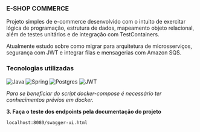 ### E-SHOP COMMERCE

Projeto simples de e-commerce desenvolvido com o intuito de exercitar lógica de programação, estrutura de dados, mapeamento objeto relacional, além de testes unitários e de integração com TestContainers.

Atualmente estudo sobre como migrar para arquitetura de microsserviços, segurança com JWT e integrar filas e mensagerias com Amazon SQS.

### Tecnologias utilizadas

![Java](https://img.shields.io/badge/java-%23ED8B00.svg?style=for-the-badge&logo=openjdk&logoColor=white)
![Spring](https://img.shields.io/badge/spring-%236DB33F.svg?style=for-the-badge&logo=spring&logoColor=white)
![Postgres](https://img.shields.io/badge/postgres-%23316192.svg?style=for-the-badge&logo=postgresql&logoColor=white)
![JWT](https://img.shields.io/badge/JWT-black?style=for-the-badge&logo=JSON%20web%20tokens)

*Para se beneficiar do script docker-compose é necessário ter conhecimentos prévios em docker.*



**3. Faça o teste dos endpoints pela documentação do projeto**

```
localhost:8080/swagger-ui.html
```

